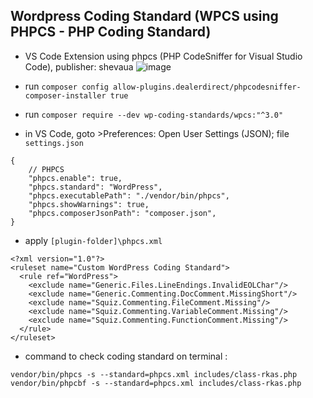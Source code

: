 
## Wordpress Coding Standard (WPCS using PHPCS - PHP Coding Standard)

- VS Code Extension using phpcs (PHP CodeSniffer for Visual Studio Code), publisher: shevaua
![image](https://github.com/si294r/howto-wp/assets/10229458/84ec2961-20b1-4e98-81ea-bbed8b1ee130)
 
- run `composer config allow-plugins.dealerdirect/phpcodesniffer-composer-installer true`
- run `composer require --dev wp-coding-standards/wpcs:"^3.0"`
- in VS Code, goto >Preferences: Open User Settings (JSON); file `settings.json`
```
{
	// PHPCS
	"phpcs.enable": true,
	"phpcs.standard": "WordPress",
	"phpcs.executablePath": "./vendor/bin/phpcs",
	"phpcs.showWarnings": true,
	"phpcs.composerJsonPath": "composer.json",
}
```
- apply `[plugin-folder]\phpcs.xml`
```
<?xml version="1.0"?>
<ruleset name="Custom WordPress Coding Standard">
  <rule ref="WordPress">
    <exclude name="Generic.Files.LineEndings.InvalidEOLChar"/>
    <exclude name="Generic.Commenting.DocComment.MissingShort"/>
    <exclude name="Squiz.Commenting.FileComment.Missing"/>
    <exclude name="Squiz.Commenting.VariableComment.Missing"/>
    <exclude name="Squiz.Commenting.FunctionComment.Missing"/>
  </rule>
</ruleset>
```
- command to check coding standard on terminal :
```
vendor/bin/phpcs -s --standard=phpcs.xml includes/class-rkas.php
vendor/bin/phpcbf -s --standard=phpcs.xml includes/class-rkas.php
```

